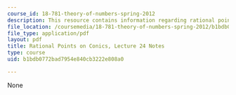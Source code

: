 ```yaml
---
course_id: 18-781-theory-of-numbers-spring-2012
description: This resource contains information regarding rational points on conics.
file_location: /coursemedia/18-781-theory-of-numbers-spring-2012/b1bdb0772bad7954e840cb3222e808a0_MIT18_781S12_lec24.pdf
file_type: application/pdf
layout: pdf
title: Rational Points on Conics, Lecture 24 Notes
type: course
uid: b1bdb0772bad7954e840cb3222e808a0

---
```

None